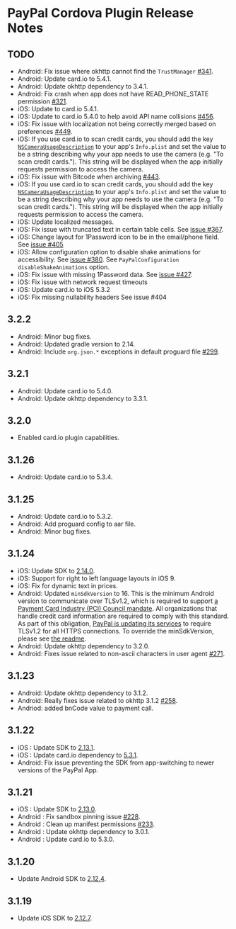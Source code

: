 PayPal Cordova Plugin Release Notes
===================================

TODO
-----
* Android: Fix issue where okhttp cannot find the `TrustManager` [#341](https://github.com/paypal/PayPal-Android-SDK/issues/341).
* Android: Update card.io to 5.4.1.
* Android: Update okhttp dependency to 3.4.1.
* Android: Fix crash when app does not have READ_PHONE_STATE permission [#321](https://github.com/paypal/PayPal-Android-SDK/issues/321).
* iOS: Update to card.io 5.4.1.
* iOS: Update to card.io 5.4.0 to help avoid API name collisions [#456](https://github.com/paypal/PayPal-iOS-SDK/issues/456).
* iOS: Fix issue with localization not being correctly merged based on preferences [#449](https://github.com/paypal/PayPal-iOS-SDK/issues/449).
* iOS: If you use card.io to scan credit cards, you should add the key
  [`NSCameraUsageDescription`](https://developer.apple.com/library/prerelease/content/documentation/General/Reference/InfoPlistKeyReference/Articles/CocoaKeys.html#//apple_ref/doc/uid/TP40009251-SW24)
  to your app's `Info.plist` and set the value to be a string describing why your app needs to use the camera
  (e.g. "To scan credit cards."). This string will be displayed when the app initially requests permission to access
  the camera.
* iOS: Fix issue with Bitcode when archiving [#443](https://github.com/paypal/PayPal-iOS-SDK/issues/443).
* iOS: If you use card.io to scan credit cards, you should add the key
  [`NSCameraUsageDescription`](https://developer.apple.com/library/prerelease/content/documentation/General/Reference/InfoPlistKeyReference/Articles/CocoaKeys.html#//apple_ref/doc/uid/TP40009251-SW24)
  to your app's `Info.plist` and set the value to be a string describing why your app needs to use the camera
  (e.g. "To scan credit cards."). This string will be displayed when the app initially requests permission to access
  the camera.
* iOS: Update localized messages.
* iOS: Fix issue with truncated text in certain table cells. See [issue #367](https://github.com/paypal/PayPal-iOS-SDK/issues/367).
* iOS: Change layout for 1Password icon to be in the email/phone field. See [issue #405](https://github.com/paypal/PayPal-iOS-SDK/issues/405)
* iOS: Allow configuration option to disable shake animations for accessibility. See [issue #380](https://github.com/paypal/PayPal-iOS-SDK/issues/380). See `PayPalConfiguration disableShakeAnimations` option.
* iOS: Fix issue with missing 1Password data. See [issue #427](https://github.com/paypal/PayPal-iOS-SDK/issues/427).
* iOS: Fix issue with network request timeouts
* iOS: Update card.io to iOS 5.3.2
* iOS: Fix missing nullability headers See issue #404

3.2.2
-----
* Android: Minor bug fixes.
* Android: Updated gradle version to 2.14.
* Android: Include `org.json.*` exceptions in default proguard file [#299](https://github.com/paypal/PayPal-Android-SDK/issues/299).

3.2.1
-----
* Android: Update card.io to 5.4.0.
* Android: Update okhttp dependency to 3.3.1.

3.2.0
------
* Enabled card.io plugin capabilities.

3.1.26
------
* Android: Update card.io to 5.3.4.

3.1.25
------
* Android: Update card.io to 5.3.2.
* Android: Add proguard config to aar file.
* Android: Minor bug fixes.

3.1.24
------
* iOS: Update SDK to [2.14.0](https://github.com/paypal/PayPal-iOS-SDK/releases/tag/2.14.0).
* iOS: Support for right to left language layouts in iOS 9.
* iOS: Fix for dynamic text in prices.
* Android:  Updated `minSdkVersion` to 16.  This is the minimum Android version to communicate over TLSv1.2, which is required to support [a Payment Card Industry (PCI) Council mandate](http://blog.pcisecuritystandards.org/migrating-from-ssl-and-early-tls). All organizations that handle credit card information are required to comply with this standard. As part of this obligation, [PayPal is updating its services](https://github.com/paypal/tls-update) to require TLSv1.2 for all HTTPS connections. To override the minSdkVersion, please see [the readme](https://github.com/paypal/PayPal-Android-SDK/blob/master/README.md#override-minsdkversion).
* Android: Update okhttp dependency to 3.2.0.
* Android: Fixes issue related to non-ascii characters in user agent [#271](https://github.com/paypal/PayPal-Android-SDK/issues/271).

3.1.23
------
* Android: Update okhttp dependency to 3.1.2.
* Android: Really fixes issue related to okhttp 3.1.2 [#258](https://github.com/paypal/PayPal-Android-SDK/issues/258).
* Andriod: added bnCode value to payment call.

3.1.22
------
* iOS : Update SDK to [2.13.1](https://github.com/paypal/PayPal-iOS-SDK/releases/tag/2.13.1).
* iOS : Update card.io dependency to [5.3.1](https://github.com/card-io/card.io-iOS-SDK/releases/tag/5.3.1).
* Android: Fix issue preventing the SDK from app-switching to newer versions of the PayPal App.

3.1.21
------
* iOS : Update SDK to [2.13.0](https://github.com/paypal/PayPal-iOS-SDK/releases/tag/2.13.0).
* Android : Fix sandbox pinning issue [#228](https://github.com/paypal/PayPal-Android-SDK/issues/228).
* Android : Clean up manifest permissions [#233](https://github.com/paypal/PayPal-Android-SDK/issues/233).
* Android : Update okhttp dependency to 3.0.1.
* Android : Update card.io to 5.3.0.

3.1.20
------
* Update Android SDK to [2.12.4](https://github.com/paypal/PayPal-Android-SDK/releases/tag/2.12.4).

3.1.19
------
* Update iOS SDK to [2.12.7](https://github.com/paypal/PayPal-iOS-SDK/releases/tag/2.12.7).
